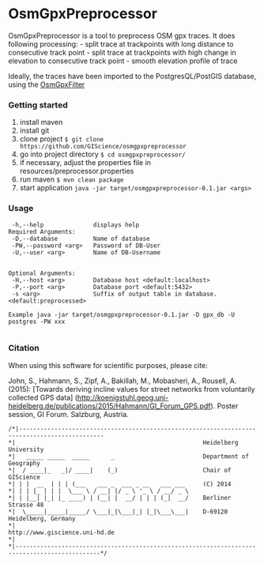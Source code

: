 # OsmGpxPreprocessor
OsmGpxPreprocessor is a tool to preprocess OSM gpx traces. It does following processing:
	-	split trace at trackpoints with long distance to consecutive track point
	-	split trace at trackpoints with high change in elevation to consecutive track point
	-   smooth elevation profile of trace
	
Ideally, the traces have been imported to the PostgresQL/PostGIS database, using the [OsmGpxFilter](https://github.com/GIScience/osmgpxfilter)


### Getting started

1. install maven
2. install git
3. clone project `$ git clone https://github.com/GIScience/osmgpxpreprocessor`
4. go into project directory `$ cd osmgpxpreprocessor/`
5. if necessary, adjust the properties file in resources/preprocessor.properties
6. run maven `$ mvn clean package`
7. start application `java -jar target/osmgpxpreprocessor-0.1.jar <args>`

### Usage
```
 -h,--help              displays help
Required Arguments:
 -D,--database          Name of database
 -PW,--password <arg>   Password of DB-User
 -U,--user <arg>        Name of DB-Username


Optional Arguments:
 -H,--host <arg>        Database host <default:localhost>
 -P,--port <arg>        Database port <default:5432>
 -s <arg>               Suffix of output table in database. <default:preprocessed>
 
Example java -jar target/osmgpxpreprocessor-0.1.jar -D gpx_db -U postgres -PW xxx


 ```
 
### Citation

When using this software for scientific purposes, please cite:

John, S., Hahmann, S., Zipf, A., Bakillah, M., Mobasheri, A., Rousell, A. (2015): [Towards deriving incline values for street networks from voluntarily collected GPS data] (http://koenigstuhl.geog.uni-heidelberg.de/publications/2015/Hahmann/GI_Forum_GPS.pdf). Poster session, GI Forum. Salzburg, Austria.
 
 ```
 /*|----------------------------------------------------------------------------------------------
 *|														Heidelberg University
 *|	  _____ _____  _____      _                     	Department of Geography		
 *|	 / ____|_   _|/ ____|    (_)                    	Chair of GIScience
 *|	| |  __  | | | (___   ___ _  ___ _ __   ___ ___ 	(C) 2014
 *|	| | |_ | | |  \___ \ / __| |/ _ \ '_ \ / __/ _ \	
 *|	| |__| |_| |_ ____) | (__| |  __/ | | | (_|  __/	Berliner Strasse 48								
 *|	 \_____|_____|_____/ \___|_|\___|_| |_|\___\___|	D-69120 Heidelberg, Germany	
 *|	        	                                       	http://www.giscience.uni-hd.de
 *|								
 *|----------------------------------------------------------------------------------------------*/
 ```
 